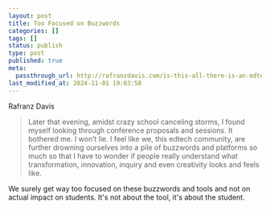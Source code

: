 ```yaml
---
layout: post
title: Too Focused on Buzzwords
categories: []
tags: []
status: publish
type: post
published: true
meta:
  passthrough_url: http://rafranzdavis.com/is-this-all-there-is-an-edtech-rant-of-sorts/
last_modified_at: 2024-11-01 19:03:50
---
```


Rafranz Davis


>Later that evening, amidst crazy school canceling storms, I found myself looking through conference proposals and sessions. It bothered me. I won’t lie. I feel like we, this edtech community, are further drowning ourselves into a pile of buzzwords and platforms so much so that I have to wonder if people really understand what transformation, innovation, inquiry and even creativity looks and feels like.



We surely get way too focused on these buzzwords and tools and not on actual impact on students. It's not about the tool, it's about the student.
